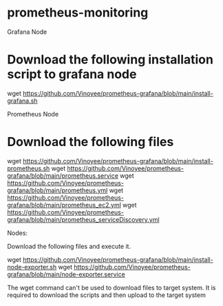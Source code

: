# prometheus-monitoring
Grafana Node
# Download the following installation script to grafana node
wget https://github.com/Vinoyee/prometheus-grafana/blob/main/install-grafana.sh

Prometheus Node

# Download the following files

wget https://github.com/Vinoyee/prometheus-grafana/blob/main/install-prometheus.sh
wget https://github.com/Vinoyee/prometheus-grafana/blob/main/prometheus.service
wget https://github.com/Vinoyee/prometheus-grafana/blob/main/prometheus.yml
wget https://github.com/Vinoyee/prometheus-grafana/blob/main/prometheus_ec2.yml
wget https://github.com/Vinoyee/prometheus-grafana/blob/main/prometheus_serviceDiscovery.yml


Nodes:

Download the following files and execute it. 

wget https://github.com/Vinoyee/prometheus-grafana/blob/main/install-node-exporter.sh
wget https://github.com/Vinoyee/prometheus-grafana/blob/main/node-exporter.service

The wget command can't be used to download files to target system. It is required to download the scripts and then upload to the target system